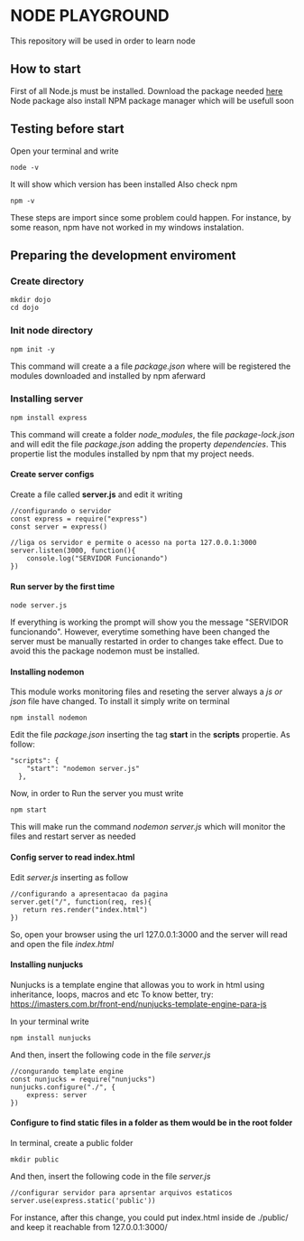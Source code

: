 # NODE PLAYGROUND
This repository will be used in order to learn node

## How to start
First of all Node.js must be installed. 
Download the package needed [here](https://nodejs.org/en/)
Node package also install NPM package manager which will be usefull soon

## Testing before start
Open your terminal and write
```
node -v
```
It will show which version has been installed
Also check npm
```
npm -v
```
These steps are import since some problem could happen. For instance, by some reason, npm have not worked in my windows instalation.

## Preparing the development enviroment
### Create directory
```
mkdir dojo
cd dojo
```
### Init node directory
```
npm init -y
```
This command will create a a file *package.json* where will be registered the modules downloaded and installed by npm aferward

### Installing server
```
npm install express
```
This command will create a folder *node_modules*, the file *package-lock.json* and will edit the file *package.json* adding the property *dependencies*. This propertie list the modules installed by npm that my project needs.


#### Create server configs
Create a file called **server.js** and edit it writing
```
//configurando o servidor
const express = require("express")
const server = express()

//liga os servidor e permite o acesso na porta 127.0.0.1:3000
server.listen(3000, function(){
    console.log("SERVIDOR Funcionando")
})
```


#### Run server by the first time
```
node server.js
```
If everything is working the prompt will show you the message "SERVIDOR funcionando".
However, everytime something have been changed the server must be manually restarted in order to changes take effect. Due to avoid this the package nodemon must be installed.


#### Installing nodemon
This module works monitoring files and reseting the server always a *js or json* file have changed. To install it simply write on terminal
```
npm install nodemon
```
Edit the file *package.json* inserting the tag **start** in the **scripts** propertie. As follow:
```
"scripts": {
    "start": "nodemon server.js"
  },
 ```
 Now, in order to Run the server you must write
 ```
 npm start
 ```
 This will make run the command *nodemon server.js* which will monitor the files and restart server as needed
 
 #### Config server to read index.html
 Edit *server.js* inserting as follow
 ```
 //configurando a apresentacao da pagina
server.get("/", function(req, res){
    return res.render("index.html")
})
 ```
 So, open your browser using the url 127.0.0.1:3000 and the server will read and open the file *index.html*
 
 #### Installing nunjucks
 Nunjucks is a template engine that allowas you to work in html using inheritance, loops, macros and etc
 To know better, try: https://imasters.com.br/front-end/nunjucks-template-engine-para-js
 
 In your terminal write 
```
npm install nunjucks
```
And then, insert the following code in the file *server.js*
```
//congurando template engine
const nunjucks = require("nunjucks")
nunjucks.configure("./", {
    express: server
})
```
#### Configure to find static files in a folder as them would be in the root folder
In terminal, create a public folder
```
mkdir public
```
And then, insert the following code in the file *server.js*
```
//configurar servidor para aprsentar arquivos estaticos
server.use(express.static('public'))
```
For instance, after this change, you could put index.html inside de ./public/ and keep it reachable from 127.0.0.1:3000/


